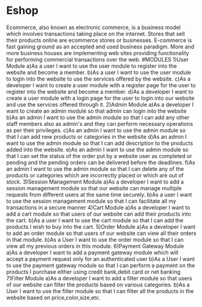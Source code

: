# Eshop
Ecommerce, also known as electronic commerce, is a business model which involves transactions taking place on the internet. Stores that sell their products online are ecommerce stores or businesses.
E-commerce is fast gaining ground as an accepted and used business paradigm. More and more business houses are implementing web sites providing functionality for performing commercial transactions over the web. 
#MODULES
1)User Module
a)As a user I want to use the user module to register into the website and become a member.
b)As a user I want to use the user module to login into the website to use the services offered by the website.
c)As a developer I want to create a user module with a register page for the user to register into the website and become a member.
d)As a developer I want to create a user module with a login page for the user to login into our website and use the services offered through it.
2)Admin Module
a)As a developer I want to create an admin module so that admin can login into the website
b)As an admin I want to use the admin module so that I can add any other staff members also as admin's and they can perform necessary operations as per their privileges.
c)As an admin I want to use the admin module so that I can add new products or categories in the website
d)As an admin I want to use the admin module so that I can add description to the products added into the website.
e)As an admin I want to use the admin module so that I can set the status of the order put by a website user as completed or pending and the pending orders can be delivered before the deadlines.
f)As an admin I want to use the admin module so that I can delete any of the products or categories which are incorrectly placed or which are out of stock.
3)Session Management Module
a)As a developer I want to add a session management module so that our website can manage multiple requests from different users at the same time securely.
b)As a user I want to use the session management module so that I can facilitate all my transactions in a secure manner
4)Cart Module
a)As a developer I want to add a cart module so that users of our website can add their products into the cart.
b)As a user I want to use the cart module so that I can add the products I wish to buy into the cart.
5)Order Module
a)As a developer I want to add an order module so that users of our website can view all their orders in that module.
b)As a User I want to use the order module so that I can view all my previous orders in this module.
6)Payment Gateway Module
a)As a developer I want to add a payment gateway module which will accept a payment request only for an authenticated user
b)As a User I want to use the payment gateway module so that I can perform a payment on the products I purchase either using credit bank,debit card or net banking
7)Filter Module
a)As a developer I want to add a filter module so that users of our website can filter the products based on various categories.
b)As a User I want to use the filter module so that I can filter all the products in the website based on price,color,size,etc.

